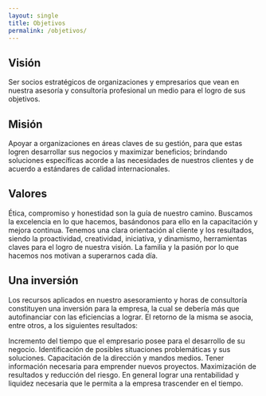 ```yaml
---
layout: single
title: Objetivos
permalink: /objetivos/
---
```


## 	Visión

Ser socios estratégicos de organizaciones y empresarios que vean en nuestra asesoría y consultoría profesional un medio para el logro de sus objetivos.

## 	Misión

Apoyar a organizaciones en áreas claves de su gestión, para que estas logren desarrollar sus negocios y maximizar beneficios; brindando soluciones específicas acorde a las necesidades de nuestros clientes y de acuerdo a estándares de calidad internacionales.

## 	Valores

Ética, compromiso y honestidad son la guía de nuestro camino. Buscamos la excelencia en lo que hacemos, basándonos para ello en la capacitación y mejora continua. Tenemos una clara orientación al cliente y los resultados, siendo la proactividad, creatividad, iniciativa, y dinamismo, herramientas claves para el logro de nuestra visión.
La familia y la pasión por lo que hacemos nos motivan a superarnos cada día.

## 	Una inversión

Los recursos aplicados en nuestro asesoramiento y horas de consultoría constituyen una inversión para la empresa, la cual se debería más que autofinanciar con las eficiencias a lograr. El retorno de la misma se asocia, entre otros, a los siguientes resultados:


Incremento del tiempo que el empresario posee para el desarrollo de su negocio.
Identificación de posibles situaciones problemáticas y sus soluciones.
Capacitación de la dirección y mandos medios.
Tener información necesaria para emprender nuevos proyectos.
Maximización de resultados y reducción del riesgo.
En general lograr una rentabilidad y liquidez necesaria que le permita a la empresa trascender en el tiempo.
